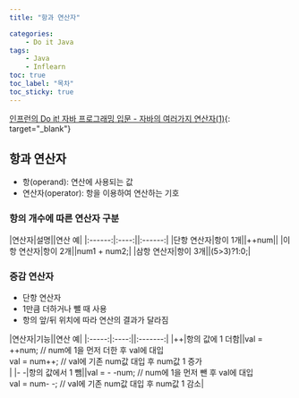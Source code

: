 ```yaml
---
title: "항과 연산자"

categories:
    - Do it Java
tags:
    - Java
    - Inflearn
toc: true
toc_label: "목차"
toc_sticky: true
---
```

[인프런의 Do it! 자바 프로그래밍 입문 - 자바의 여러가지 연산자(1)](https://www.inflearn.com/course/%EC%9E%90%EB%B0%94-%ED%94%84%EB%A1%9C%EA%B7%B8%EB%9E%98%EB%B0%8D-%EC%9E%85%EB%AC%B8/lecture/18015){: target="_blank"}

## 항과 연산자

* 항(operand): 연산에 사용되는 값
* 연산자(operator): 항을 이용하여 연산하는 기호

### 항의 개수에 따른 연산자 구분

|연산자|설명||연산 예|
|:------:|:----:||:------:|
|단항 연산자|항이 1개||++num||
|이항 연산자|항이 2개||num1 + num2;|
|삼항 연산자|항이 3개||(5>3)?1:0;|

### 증감 연산자
* 단항 연산자
* 1만큼 더하거나 뺄 때 사용
* 항의 앞/뒤 위치에 따라 연산의 결과가 달라짐

|연산자|기능||연산 예|
|:-----:|:----:||:-------:|
|++|항의 값에 1 더함||val = ++num; // num에 1을 먼저 더한 후 val에 대입 <br> val = num++; // val에 기존 num값 대입 후 num값 1 증가 <br>|
|- -|항의 값에서 1 뺌||val = - -num; // num에 1을 먼저 뺀 후 val에 대입 <br> val = num- -; // val에 기존 num값 대입 후 num값 1 감소|